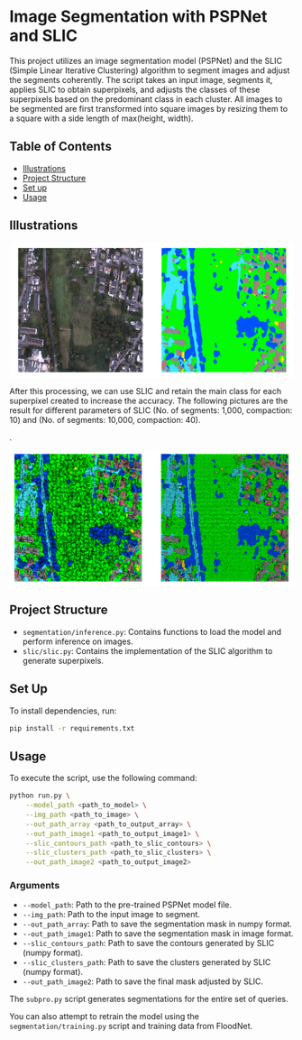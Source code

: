 # Image Segmentation with PSPNet and SLIC

This project utilizes an image segmentation model (PSPNet) and the SLIC (Simple Linear Iterative Clustering) algorithm to segment images and adjust the segments coherently. The script takes an input image, segments it, applies SLIC to obtain superpixels, and adjusts the classes of these superpixels based on the predominant class in each cluster. All images to be segmented are first transformed into square images by resizing them to a square with a side length of max(height, width).

## Table of Contents
- [Illustrations](#llustrations)
- [Project Structure](#project-structure)
- [Set up](#set-up)
- [Usage](#usage)


## Illustrations
<div style="display: flex; justify-content: space-between;"> <img src="visual\img_sge.PNG" alt="Use of segmentation on aerial imagery" width="100%" /> </div>

After this processing, we can use SLIC and retain the main class for each superpixel created to increase the accuracy. The following pictures are the result for different parameters of SLIC (No. of segments: 1,000, compaction: 10) and (No. of segments: 10,000, compaction: 40).

.<div style="display: flex; justify-content: space-between;"> <img src="visual\img_slic.PNG" alt="Use of segmentation on aerial imagery" width="100%" /> </div>

## Project Structure

- `segmentation/inference.py`: Contains functions to load the model and perform inference on images.
- `slic/slic.py`: Contains the implementation of the SLIC algorithm to generate superpixels.

## Set Up
To install dependencies, run:

```bash
pip install -r requirements.txt
```
## Usage

To execute the script, use the following command:

```bash
python run.py \
    --model_path <path_to_model> \
    --img_path <path_to_image> \
    --out_path_array <path_to_output_array> \
    --out_path_image1 <path_to_output_image1> \
    --slic_contours_path <path_to_slic_contours> \
    --slic_clusters_path <path_to_slic_clusters> \
    --out_path_image2 <path_to_output_image2>
```

### Arguments

- `--model_path`: Path to the pre-trained PSPNet model file.
- `--img_path`: Path to the input image to segment.
- `--out_path_array`: Path to save the segmentation mask in numpy format.
- `--out_path_image1`: Path to save the segmentation mask in image format.
- `--slic_contours_path`: Path to save the contours generated by SLIC (numpy format).
- `--slic_clusters_path`: Path to save the clusters generated by SLIC (numpy format).
- `--out_path_image2`: Path to save the final mask adjusted by SLIC.

The `subpro.py` script generates segmentations for the entire set of queries.

You can also attempt to retrain the model using the `segmentation/training.py` script and training data from FloodNet.
